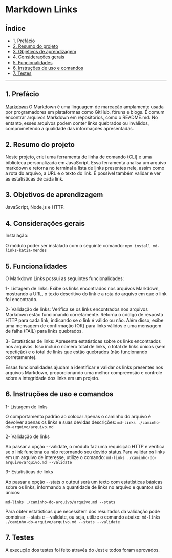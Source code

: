 # Markdown Links

## Índice

* [1. Prefácio](#1-prefácio)
* [2. Resumo do projeto](#2-resumo-do-projeto)
* [3. Objetivos de aprendizagem](#3-objetivos-de-aprendizagem)
* [4. Considerações gerais](#4-considerações-gerais)
* [5. Funcionalidades](#5-funcionalidades)
* [6. Instruções de uso e comandos](#6-Instruções-de-uso-e-comandos)
* [7. Testes](#7-testes)
***

## 1. Prefácio

[Markdown](https://pt.wikipedia.org/wiki/Markdown) 
O Markdown é uma linguagem de marcação amplamente usada por programadores em plataformas como GitHub, fóruns e blogs. É comum encontrar arquivos Markdown em repositórios, como o README.md. No entanto, esses arquivos podem conter links quebrados ou inválidos, comprometendo a qualidade das informações apresentadas.


## 2. Resumo do projeto

Neste projeto, criei uma ferramenta de linha de comando (CLI) e uma biblioteca personalizada em JavaScript.
Essa ferramenta analisa um arquivo markdown e retorna no terminal a lista de links presentes nele, assim como a rota do arquivo, a URL e o texto do link. É possível também validar e ver as estatísticas de cada link.


## 3. Objetivos de aprendizagem

JavaScript, 
Node.js e
HTTP.


## 4. Considerações gerais

Instalação:

O módulo poder ser instalado com o seguinte comando: 
  `npm install md-links-katia-mendes`


## 5. Funcionalidades

O Markdown Links possui as seguintes funcionalidades:

1- Listagem de links: Exibe os links encontrados nos arquivos Markdown, mostrando a URL, o texto descritivo do link e a rota do arquivo em que o link foi encontrado.

2- Validação de links: Verifica se os links encontrados nos arquivos Markdown estão funcionando corretamente. Retorna o código de resposta HTTP para cada link, indicando se o link é válido ou não. Além disso, exibe uma mensagem de confirmação (OK) para links válidos e uma mensagem de falha (FAIL) para links quebrados.

3- Estatísticas de links: Apresenta estatísticas sobre os links encontrados nos arquivos. Isso inclui o número total de links, o total de links únicos (sem repetição) e o total de links que estão quebrados (não funcionando corretamente).

Essas funcionalidades ajudam a identificar e validar os links presentes nos arquivos Markdown, proporcionando uma melhor compreensão e controle sobre a integridade dos links em um projeto.


## 6. Instruções de uso e comandos

1- Listagem de links

O comportamento padrão ao colocar apenas o caminho do arquivo é devolver apenas os links e suas devidas descrições:
 `md-links ./caminho-do-arquivo/arquivo.md`


2- Validação de links

Ao passar a opção --validate, o módulo faz uma requisição HTTP e verifica se o link funciona ou não retornando seu devido status.Para validar os links em um arquivo de interesse, utilize o comando:
 `md-links ./caminho-do-arquivo/arquivo.md --validate`


3- Estatísticas de links

Ao passar a opção --stats o output será um texto com estatísticas básicas sobre os links, informando a quantidade de links no arquivo e quantos são únicos:

 `md-links ./caminho-do-arquivo/arquivo.md --stats`

Para obter estatísticas que necessitem dos resultados da validação pode combinar --stats e --validate,
ou seja, utilize o comando abaixo:
 `md-links ./caminho-do-arquivo/arquivo.md --stats --validate`


## 7. Testes

A execução dos testes foi feito através do Jest e todos foram aprovados. 





